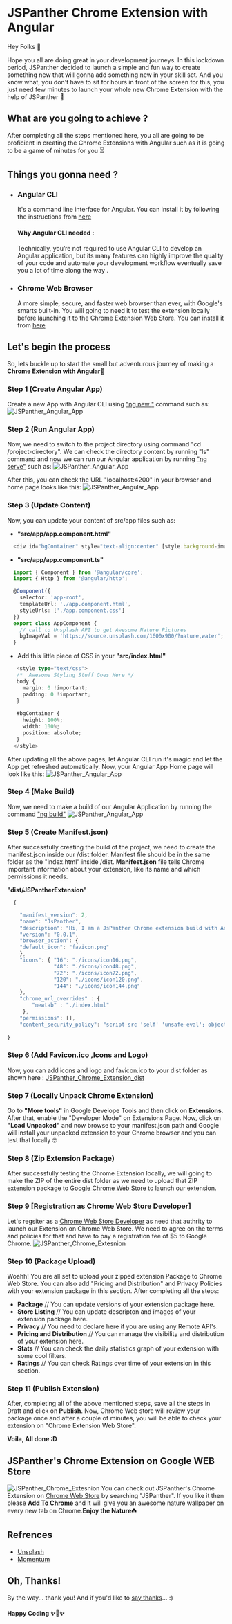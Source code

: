 # JSPanther Chrome Extension with Angular

Hey Folks :wave:

Hope you all are doing great in your development journeys. 
In this lockdown period, JSPanther decided to launch a simple and fun way to create something new that will gonna add something new in your skill set. And you know what, you don't have to sit for hours in front of the screen for this, you just need few minutes to launch your whole new Chrome Extension with the help of JSPanther :slightly_smiling_face:

## What are you going to achieve ?
After completing all the steps mentioned here, you all are going to be proficient in creating the Chrome Extensions with Angular such as it is going to be a game of minutes for you :hourglass_flowing_sand:	

## Things you gonna need ?
* ### Angular CLI 
    It's a command line interface for Angular. You can install it by following the instructions from [here](https://cli.angular.io/)
    #### Why Angular CLI needed :
    Technically, you’re not required to use Angular CLI to develop an Angular application, but its many features can highly       improve the quality of your code and automate your development workflow eventually save you a lot of time along the way .
* ### Chrome Web Browser
    A more simple, secure, and faster web browser than ever, with Google's smarts built-in. You will going to need it to test the extension locally before launching it to the Chrome Extension Web Store. You can install it from [here](https://www.google.com/chrome/)

## Let's begin the process

So, lets buckle up to start the small but adventurous journey of making a <strong>Chrome Extension with Angular</strong>:rocket:

### Step 1 (Create Angular App)
Create a new App with Angular CLI using ["ng new <app-name>"](https://angular.io/cli/new) command such as:
![JSPanther_Angular_App](https://github.com/jspanther/Angular-Chrome-Extension/blob/master/src/assets/img/first.png)
  
### Step 2 (Run Angular App)
Now, we need to switch to the project directory using command "cd /project-directory". We can check the directory content by running "ls" command and now we can run our Angular application by running ["ng serve"](https://angular.io/cli/serve) such as:
![JSPanther_Angular_App](https://github.com/jspanther/Angular-Chrome-Extension/blob/master/src/assets/img/second.png)

After this, you can check the URL "localhost:4200" in your browser and home page looks like this:
![JSPanther_Angular_App](https://github.com/jspanther/Angular-Chrome-Extension/blob/master/src/assets/img/third.png)

### Step 3 (Update Content)
Now, you can update your content of src/app files such as:
* <strong>"src/app/app.component.html"</strong>
```ts
  <div id="bgContainer" style="text-align:center" [style.background-image]="'url('+bgImageVal+')'"></div>
```
* <strong>"src/app/app.component.ts"</strong>
```ts
  import { Component } from '@angular/core';
  import { Http } from '@angular/http';

  @Component({
    selector: 'app-root',
    templateUrl: './app.component.html',
    styleUrls: ['./app.component.css']
  })
  export class AppComponent {
    // call to Unsplash API to get Awesome Nature Pictures
    bgImageVal = 'https://source.unsplash.com/1600x900/?nature,water';
  }
```
* Add this little piece of CSS in your <strong>"src/index.html"</strong>
```ts
   <style type="text/css">
   /*  Awesome Styling Stuff Goes Here */
   body {
     margin: 0 !important;
     padding: 0 !important;
   }
   
   #bgContainer {
     height: 100%;
     width: 100%;
     position: absolute;
   }
  </style>
```
After updating all the above pages, let Angular CLI run it's magic and let the App get refreshed automatically. Now, your Angular App Home page will look like this:
![JSPanther_Angular_App](https://github.com/jspanther/Angular-Chrome-Extension/blob/master/src/assets/img/fourth.png)

### Step 4 (Make Build)
Now, we need to make a build of our Angular Application by running the command ["ng build"](https://angular.io/cli/build)
![JSPanther_Angular_App](https://github.com/jspanther/Angular-Chrome-Extension/blob/master/src/assets/img/fifth.png)

### Step 5 (Create Manifest.json)
After successfully creating the build of the project, we need to create the manifest.json inside our /dist folder. Manifest file should be in the same folder as the "index.html" inside /dist. <strong>Manifest.json</strong> file tells Chrome important information about your extension, like its name and which permissions it needs.

<strong>"dist/JSPantherExtension"</strong>
```ts
  {

    "manifest_version": 2,
    "name": "JsPanther",
    "description": "Hi, I am a JsPanther Chrome extension build with Angular serving awesome nature wallpapers on New Tab :)",
    "version": "0.0.1",
    "browser_action": {
    "default_icon": "favicon.png"
    },
    "icons": { "16": "./icons/icon16.png",
               "48": "./icons/icon48.png",
               "72": "./icons/icon72.png",
               "120": "./icons/icon120.png",
               "144": "./icons/icon144.png" 
    },
    "chrome_url_overrides" : {
	    "newtab" : "./index.html"
	 },
    "permissions": [],
    "content_security_policy": "script-src 'self' 'unsafe-eval'; object-src 'self'"
   
}
```

### Step 6 (Add Favicon.ico ,Icons and Logo)
Now, you can add icons and logo and favicon.ico to your dist folder as shown here : [JSPanther_Chrome_Extension_dist](https://github.com/jspanther/Angular-Chrome-Extension/tree/master/dist/chromeExtension)

### Step 7 (Locally Unpack Chrome Extension)
Go to <strong>"More tools"</strong> in Google Develope Tools and then click on <strong>Extensions</strong>. After that, enable the "Developer Mode" on Extensions Page. Now, click on <strong>"Load Unpacked"</strong> and now browse to your manifest.json path and Google will install your unpacked extension to your Chrome browser and you can test that locally :nerd_face: 

### Step 8 (Zip Extension Package)
After successfully testing the Chrome Extension locally, we will going to make the ZIP of the entire dist folder as we need to upload that ZIP extension package to [Google Chrome Web Store](https://chrome.google.com/webstore/category/ext/11-web-development) to launch our extension.

### Step 9 [Registration as Chrome Web Store Developer]
Let's regsiter as a [Chrome Web Store Developer](https://chrome.google.com/webstore/devconsole/register?hl=en-GB) as need that authrity to launch our Extension on Chrome Web Store. We need to agree on the terms and policies for that and have to pay a registration fee of $5 to Google Chrome.
![JSPanther_Chrome_Extesnion](https://github.com/jspanther/Angular-Chrome-Extension/blob/master/src/assets/img/sixth.png)

### Step 10 (Package Upload)
Woahh! You are all set to upload your zipped extension Package to Chrome Web Store. You can also add "Pricing and Distribution" and Privacy Policies with your extension package in this section. After completing all the steps:
* <strong>Package</strong>          // You can update versions of your extension package here.
* <strong>Store Listing</strong>    // You can update descripton and images of your extension package here.
* <strong>Privacy</strong>          // You need to declare here if you are using any Remote API's.
* <strong>Pricing and Distribution</strong>   // You can manage the visibility and distribution of your extension here.
* <strong>Stats</strong>            // You can check the daily statistics graph of your extension with some cool filters.
* <strong>Ratings</strong>          // You can check Ratings over time of your extension in this section.

### Step 11 (Publish Extension)
After, completing all of the above mentioned steps, save all the steps in Draft and click on <strong>Publish</strong>.
Now, Chrome Web store will review your package once and after a couple of minutes, you will be able to check your extension on "Chrome Extension Web Store".

<strong>Voila, All done :D</strong>

## JSPanther's Chrome Extension on Google WEB Store

![JSPanther_Chrome_Extesnion](https://github.com/jspanther/Angular-Chrome-Extension/blob/master/src/assets/img/JSPanther_screen.png)
You can check out JSPanther's Chrome Extension on [Chrome Web Store](https://chrome.google.com/webstore/category/extensions?hl=en) by searching "JSPanther". If you like it then please <strong>[Add To Chrome](https://chrome.google.com/webstore/detail/jspanther/ndcjllhdgddojandognggpbnfdjiomfn?hl=en)</strong> and it will give you an awesome nature wallpaper on every new tab on Chrome.<strong>Enjoy the Nature</strong>:shamrock:

## Refrences

* [Unsplash](https://unsplash.com/)
* [Momentum](https://chrome.google.com/webstore/detail/momentum/laookkfknpbbblfpciffpaejjkokdgca?hl=en)

## Oh, Thanks!
By the way... thank you! And if you'd like to [say thanks](https://saythanks.io/to/jspantherbd%40gmail.com)... :) 

#### Happy Coding ✨🍰✨
